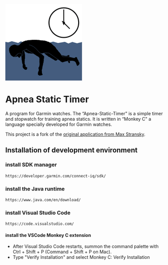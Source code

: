 ![](resources/drawables/Apnoe-Statik_240.png)

# Apnea Static Timer

A program for Garmin watches. The “Apnea-Static-Timer" is a simple timer and stopwatch for training apnea statics. It is written in “Monkey C" a language specially developed for Garmin watches.

This project is a fork of the [original application from Max Stransky](https://gitlab.com/ApnoeMax/apnoe-statik-timer).

## Installation of development environment

### install SDK manager

    https://developer.garmin.com/connect-iq/sdk/

### install the Java runtime

    https://www.java.com/en/download/

### install Visual Studio Code

    https://code.visualstudio.com/

#### install the VSCode Monkey C extension

- After Visual Studio Code restarts, summon the command palette with Ctrl + Shift + P (Command + Shift + P on Mac).
- Type "Verify Installation" and select Monkey C: Verify Installation
